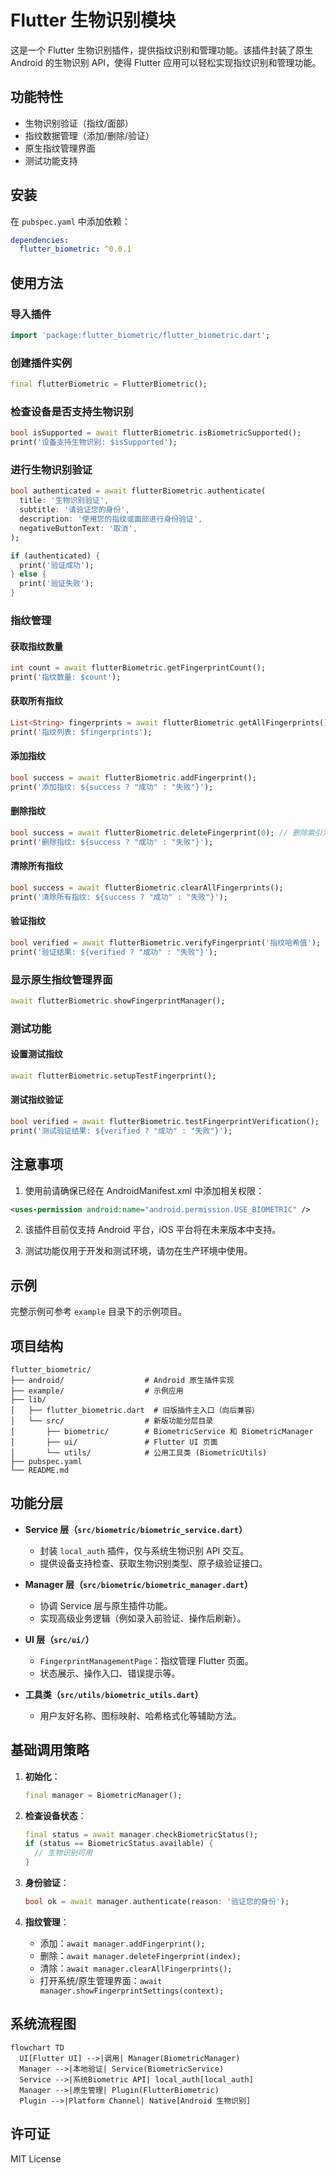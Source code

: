 # Flutter 生物识别模块

这是一个 Flutter 生物识别插件，提供指纹识别和管理功能。该插件封装了原生 Android 的生物识别 API，使得 Flutter 应用可以轻松实现指纹识别和管理功能。

## 功能特性

- 生物识别验证（指纹/面部）
- 指纹数据管理（添加/删除/验证）
- 原生指纹管理界面
- 测试功能支持

## 安装

在 `pubspec.yaml` 中添加依赖：

```yaml
dependencies:
  flutter_biometric: ^0.0.1
```

## 使用方法

### 导入插件

```dart
import 'package:flutter_biometric/flutter_biometric.dart';
```

### 创建插件实例

```dart
final flutterBiometric = FlutterBiometric();
```

### 检查设备是否支持生物识别

```dart
bool isSupported = await flutterBiometric.isBiometricSupported();
print('设备支持生物识别: $isSupported');
```

### 进行生物识别验证

```dart
bool authenticated = await flutterBiometric.authenticate(
  title: '生物识别验证',
  subtitle: '请验证您的身份',
  description: '使用您的指纹或面部进行身份验证',
  negativeButtonText: '取消',
);

if (authenticated) {
  print('验证成功');
} else {
  print('验证失败');
}
```

### 指纹管理

#### 获取指纹数量

```dart
int count = await flutterBiometric.getFingerprintCount();
print('指纹数量: $count');
```

#### 获取所有指纹

```dart
List<String> fingerprints = await flutterBiometric.getAllFingerprints();
print('指纹列表: $fingerprints');
```

#### 添加指纹

```dart
bool success = await flutterBiometric.addFingerprint();
print('添加指纹: ${success ? "成功" : "失败"}');
```

#### 删除指纹

```dart
bool success = await flutterBiometric.deleteFingerprint(0); // 删除索引为0的指纹
print('删除指纹: ${success ? "成功" : "失败"}');
```

#### 清除所有指纹

```dart
bool success = await flutterBiometric.clearAllFingerprints();
print('清除所有指纹: ${success ? "成功" : "失败"}');
```

#### 验证指纹

```dart
bool verified = await flutterBiometric.verifyFingerprint('指纹哈希值');
print('验证结果: ${verified ? "成功" : "失败"}');
```

### 显示原生指纹管理界面

```dart
await flutterBiometric.showFingerprintManager();
```

### 测试功能

#### 设置测试指纹

```dart
await flutterBiometric.setupTestFingerprint();
```

#### 测试指纹验证

```dart
bool verified = await flutterBiometric.testFingerprintVerification();
print('测试验证结果: ${verified ? "成功" : "失败"}');
```

## 注意事项

1. 使用前请确保已经在 AndroidManifest.xml 中添加相关权限：

```xml
<uses-permission android:name="android.permission.USE_BIOMETRIC" />
```

2. 该插件目前仅支持 Android 平台，iOS 平台将在未来版本中支持。

3. 测试功能仅用于开发和测试环境，请勿在生产环境中使用。

## 示例

完整示例可参考 `example` 目录下的示例项目。

## 项目结构

```text
flutter_biometric/
├── android/                  # Android 原生插件实现
├── example/                  # 示例应用
├── lib/
│   ├── flutter_biometric.dart  # 旧版插件主入口（向后兼容）
│   └── src/                  # 新版功能分层目录
│       ├── biometric/        # BiometricService 和 BiometricManager
│       ├── ui/               # Flutter UI 页面
│       └── utils/            # 公用工具类 (BiometricUtils)
├── pubspec.yaml
└── README.md
```

## 功能分层

- **Service 层（`src/biometric/biometric_service.dart`）**
  - 封装 `local_auth` 插件，仅与系统生物识别 API 交互。
  - 提供设备支持检查、获取生物识别类型、原子级验证接口。

- **Manager 层（`src/biometric/biometric_manager.dart`）**
  - 协调 Service 层与原生插件功能。
  - 实现高级业务逻辑（例如录入前验证、操作后刷新）。

- **UI 层（`src/ui/`）**
  - `FingerprintManagementPage`：指纹管理 Flutter 页面。
  - 状态展示、操作入口、错误提示等。

- **工具类（`src/utils/biometric_utils.dart`）**
  - 用户友好名称、图标映射、哈希格式化等辅助方法。

## 基础调用策略

1. **初始化**：
   ```dart
   final manager = BiometricManager();
   ```

2. **检查设备状态**：
   ```dart
   final status = await manager.checkBiometricStatus();
   if (status == BiometricStatus.available) {
     // 生物识别可用
   }
   ```

3. **身份验证**：
   ```dart
   bool ok = await manager.authenticate(reason: '验证您的身份');
   ```

4. **指纹管理**：
   - 添加：`await manager.addFingerprint();`
   - 删除：`await manager.deleteFingerprint(index);`
   - 清除：`await manager.clearAllFingerprints();`
   - 打开系统/原生管理界面：`await manager.showFingerprintSettings(context);`

## 系统流程图

```mermaid
flowchart TD
  UI[Flutter UI] -->|调用| Manager(BiometricManager)
  Manager -->|本地验证| Service(BiometricService)
  Service -->|系统Biometric API| local_auth[local_auth]
  Manager -->|原生管理| Plugin(FlutterBiometric)
  Plugin -->|Platform Channel| Native[Android 生物识别]
```

## 许可证

MIT License

